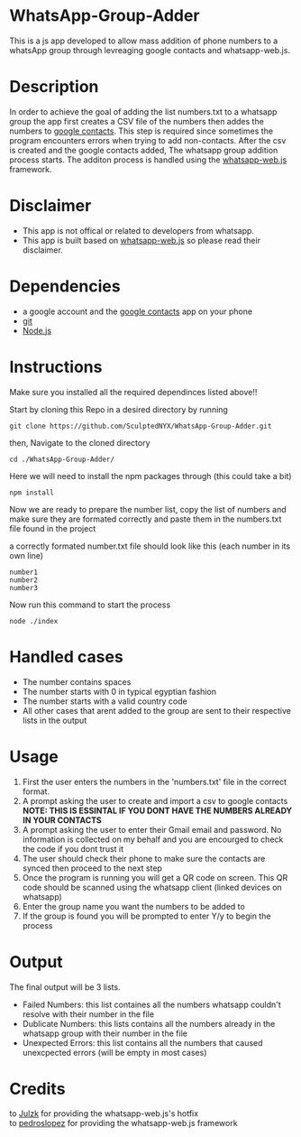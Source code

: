 # WhatsApp-Group-Adder
This is a js app developed to allow mass addition of phone numbers to a whatsApp group through levreaging google contacts and whatsapp-web.js.

# Description
In order to achieve the goal of adding the list numbers.txt to a whatsapp group the app first creates a CSV file of the numbers then addes the numbers to [google contacts](https://contacts.google.com/). This step is required since sometimes the program encounters errors when trying to add non-contacts. After the csv is created and the google contacts added, The whatsapp group addition process starts. The additon process is handled using the [whatsapp-web.js](https://github.com/pedroslopez/whatsapp-web.js#whatsapp-webjs) framework.

# Disclaimer
- This app is not offical or related to developers from whatsapp.
- This app is built based on [whatsapp-web.js](https://github.com/pedroslopez/whatsapp-web.js#whatsapp-webjs) so please read their disclaimer.

# Dependencies
- a google account and the [google contacts](https://contacts.google.com/) app on your phone
- [git](https://git-scm.com/downloads)
- [Node.js](https://nodejs.org/en)

# Instructions

Make sure you installed all the required dependinces listed above!!

Start by cloning this Repo in a desired directory by running
```
git clone https://github.com/SculptedNYX/WhatsApp-Group-Adder.git
```
then, Navigate to the cloned directory
```
cd ./WhatsApp-Group-Adder/
```
Here we will need to install the npm packages through (this could take a bit)
```
npm install
```
Now we are ready to prepare the number list, copy the list of numbers and make sure they are formated correctly and paste them in the numbers.txt file found in the project

a correctly formated number.txt file should look like this (each number in its own line)
```
number1
number2
number3
```
Now run this command to start the process
```
node ./index
```

# Handled cases
- The number contains spaces
- The number starts with 0 in typical egyptian fashion
- The number starts with a valid country code
- All other cases that arent added to the group are sent to their respective lists in the output 

# Usage
1. First the user enters the numbers in the 'numbers.txt' file in the correct format.
2. A prompt asking the user to create and import a csv to google contacts **NOTE: THIS IS ESSINTAL IF YOU DONT HAVE THE NUMBERS ALREADY IN YOUR CONTACTS**
3. A prompt asking the user to enter their Gmail email and password. No information is collected on my behalf and you are encourged to check the code if you dont trust it
4. The user should check their phone to make sure the contacts are synced then proceed to the next step
5. Once the program is running you will get a QR code on screen. This QR code should be scanned using the whatsapp client (linked devices on whatsapp)
6. Enter the group name you want the numbers to be added to
7. If the group is found you will be prompted to enter Y/y to begin the process

# Output
The final output will be 3 lists.
- Failed Numbers: this list containes all the numbers whatsapp couldn't resolve with their number in the file
- Dublicate Numbers: this lists contains all the numbers already in the whatsapp group with their number in the file
- Unexpected Errors: this list contains all the numbers that caused unexcpected errors (will be empty in most cases)

# Credits
to [Julzk](https://github.com/Julzk/) for providing the whatsapp-web.js's hotfix <br>
to [pedroslopez](https://github.com/pedroslopez) for providing the whatsapp-web.js framework
